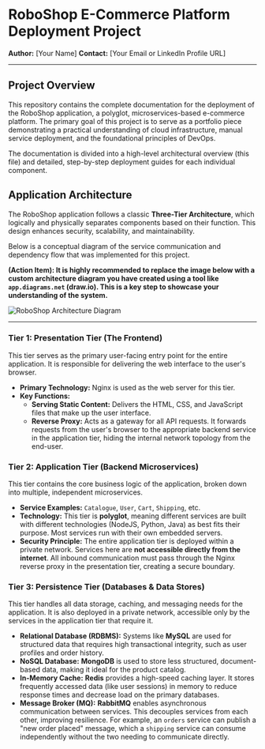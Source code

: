 # RoboShop E-Commerce Platform Deployment Project

**Author:** [Your Name]
**Contact:** [Your Email or LinkedIn Profile URL]

---

## Project Overview

This repository contains the complete documentation for the deployment of the RoboShop application, a polyglot, microservices-based e-commerce platform. The primary goal of this project is to serve as a portfolio piece demonstrating a practical understanding of cloud infrastructure, manual service deployment, and the foundational principles of DevOps.

The documentation is divided into a high-level architectural overview (this file) and detailed, step-by-step deployment guides for each individual component.

## Application Architecture

The RoboShop application follows a classic **Three-Tier Architecture**, which logically and physically separates components based on their function. This design enhances security, scalability, and maintainability.

Below is a conceptual diagram of the service communication and dependency flow that was implemented for this project.

**(Action Item): It is highly recommended to replace the image below with a custom architecture diagram you have created using a tool like `app.diagrams.net` (draw.io). This is a key step to showcase your understanding of the system.**

![RoboShop Architecture Diagram](roboshop.jpg)

---

### Tier 1: Presentation Tier (The Frontend)

This tier serves as the primary user-facing entry point for the entire application. It is responsible for delivering the web interface to the user's browser.

*   **Primary Technology:** Nginx is used as the web server for this tier.
*   **Key Functions:**
    *   **Serving Static Content:** Delivers the HTML, CSS, and JavaScript files that make up the user interface.
    *   **Reverse Proxy:** Acts as a gateway for all API requests. It forwards requests from the user's browser to the appropriate backend service in the application tier, hiding the internal network topology from the end-user.

### Tier 2: Application Tier (Backend Microservices)

This tier contains the core business logic of the application, broken down into multiple, independent microservices.

*   **Service Examples:** `Catalogue`, `User`, `Cart`, `Shipping`, etc.
*   **Technology:** This tier is **polyglot**, meaning different services are built with different technologies (NodeJS, Python, Java) as best fits their purpose. Most services run with their own embedded servers.
*   **Security Principle:** The entire application tier is deployed within a private network. Services here are **not accessible directly from the internet**. All inbound communication must pass through the Nginx reverse proxy in the presentation tier, creating a secure boundary.

### Tier 3: Persistence Tier (Databases & Data Stores)

This tier handles all data storage, caching, and messaging needs for the application. It is also deployed in a private network, accessible only by the services in the application tier that require it.

*   **Relational Database (RDBMS):** Systems like **MySQL** are used for structured data that requires high transactional integrity, such as user profiles and order history.
*   **NoSQL Database:** **MongoDB** is used to store less structured, document-based data, making it ideal for the product catalog.
*   **In-Memory Cache:** **Redis** provides a high-speed caching layer. It stores frequently accessed data (like user sessions) in memory to reduce response times and decrease load on the primary databases.
*   **Message Broker (MQ):** **RabbitMQ** enables asynchronous communication between services. This decouples services from each other, improving resilience. For example, an `orders` service can publish a "new order placed" message, which a `shipping` service can consume independently without the two needing to communicate directly.